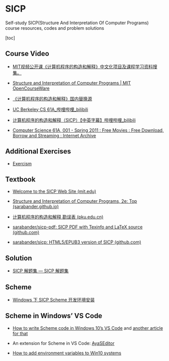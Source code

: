 # SICP

Self-study SICP(Structure And Interpretation Of Computer Programs) course resources, codes and problem solutions



[toc]



## Course Video

- [MIT视频公开课《计算机程序的构造和解释》中文化项目及课程学习资料搜集。 ](https://github.com/DeathKing/Learning-SICP/) 
- [Structure and Interpretation of Computer Programs | MIT OpenCourseWare ](https://ocw.mit.edu/courses/6-001-structure-and-interpretation-of-computer-programs-spring-2005/) 

- [《计算机程序的构造和解释》国内替换源](https://github.com/izackwu/TeachYourselfCS-CN/issues/3)

- [UC Berkeley CS 61A_哔哩哔哩_bilibili](https://www.bilibili.com/video/av40460492/?vd_source=8f6ac8ba344f8ea3b071481f41e2ce0d)

- [计算机程序的构造和解释（SICP）【中英字幕】哔哩哔哩_bilibili](https://www.bilibili.com/video/av8515129/?vd_source=8f6ac8ba344f8ea3b071481f41e2ce0d)

- [Computer Science 61A, 001 - Spring 2011 : Free Movies : Free Download, Borrow and Streaming : Internet Archive](https://archive.org/details/ucberkeley-webcast-PL3E89002AA9B9879E?sort=titleSorter)

## Additional Exercises

- [Exercism](https://exercism.org/)

## Textbook

- [Welcome to the SICP Web Site (mit.edu)](https://mitp-content-server.mit.edu/books/content/sectbyfn/books_pres_0/6515/sicp.zip/index.html)
- [Structure and Interpretation of Computer Programs, 2e: Top (sarabander.github.io)](http://sarabander.github.io/sicp/html/index.xhtml#SEC_Contents)
- [计算机程序的构造和解释 勘误表 (pku.edu.cn)](https://www.math.pku.edu.cn/teachers/qiuzy/books/sicp/errata.htm)
- [sarabander/sicp-pdf: SICP PDF with Texinfo and LaTeX source (github.com)](https://github.com/sarabander/sicp-pdf)

- [sarabander/sicp: HTML5/EPUB3 version of SICP (github.com)](https://github.com/sarabander/sicp)

## Solution

- [SICP 解题集 — SICP 解题集](https://sicp.readthedocs.io/en/latest/index.html)

## Scheme

- [Windows 下 SICP Scheme 开发环境安装](https://www.liangz.org/868.html)

## Scheme in Windows’ VS Code

- [How to write Scheme code in Windows 10’s VS Code](/Scheme/README.md) and [another article for that](https://blog.csdn.net/weixin_43972675/article/details/106815354)

- An extension for Scheme in VS Code: [AyaSEditor](https://zhuanlan.zhihu.com/p/262180614)

- [How to add environment variables to Win10 systems](https://blog.csdn.net/qq_42535133/article/details/105373924)
